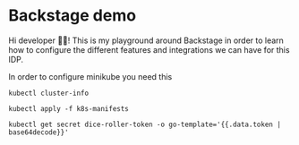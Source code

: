 # Backstage demo

Hi developer 👋🏻! This is my playground around Backstage in order to learn how to configure the different features and integrations we can have for this IDP.

In order to configure minikube you need this

```
kubectl cluster-info

kubectl apply -f k8s-manifests

kubectl get secret dice-roller-token -o go-template='{{.data.token | base64decode}}'
```

